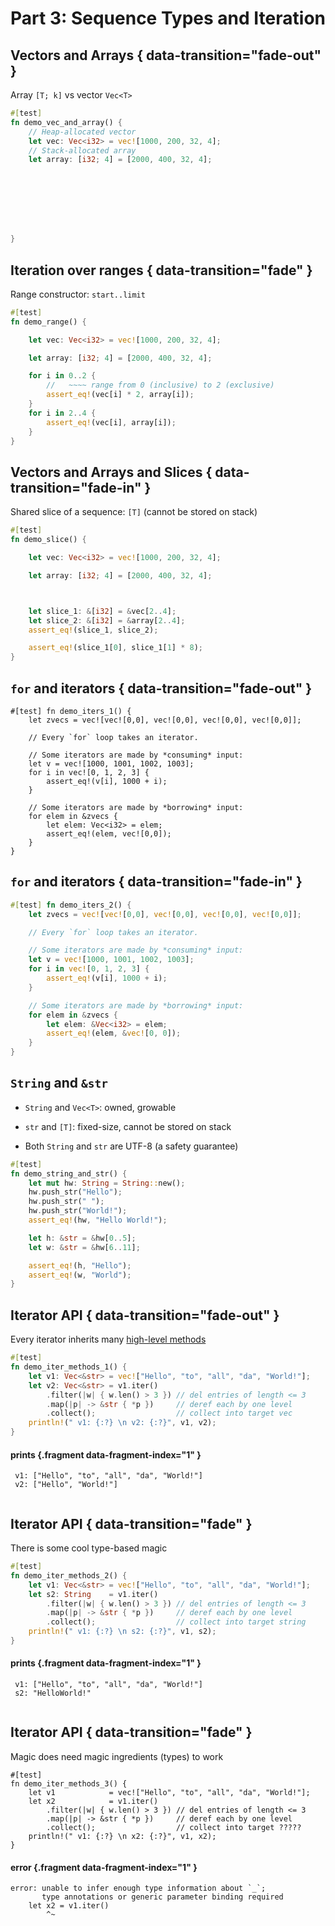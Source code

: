 # Part 3: Sequence Types and Iteration

## Vectors and Arrays { data-transition="fade-out" }

Array `[T; k]` vs vector `Vec<T>`

```rust
#[test]
fn demo_vec_and_array() {
    // Heap-allocated vector
    let vec: Vec<i32> = vec![1000, 200, 32, 4];
    // Stack-allocated array
    let array: [i32; 4] = [2000, 400, 32, 4];








}
```

## Iteration over ranges { data-transition="fade" }

Range constructor: `start..limit`

```rust
#[test]
fn demo_range() {

    let vec: Vec<i32> = vec![1000, 200, 32, 4];

    let array: [i32; 4] = [2000, 400, 32, 4];

    for i in 0..2 {
        //   ~~~~ range from 0 (inclusive) to 2 (exclusive)
        assert_eq!(vec[i] * 2, array[i]);
    }
    for i in 2..4 {
        assert_eq!(vec[i], array[i]);
    }
}
```

## Vectors and Arrays and Slices { data-transition="fade-in" }

Shared slice of a sequence: `[T]` (cannot be stored on stack)

```rust
#[test]
fn demo_slice() {

    let vec: Vec<i32> = vec![1000, 200, 32, 4];

    let array: [i32; 4] = [2000, 400, 32, 4];



    let slice_1: &[i32] = &vec[2..4];
    let slice_2: &[i32] = &array[2..4];
    assert_eq!(slice_1, slice_2);

    assert_eq!(slice_1[0], slice_1[1] * 8);
}
```


## `for` and iterators { data-transition="fade-out" }

``` {.rust .compile_error}
#[test] fn demo_iters_1() {
    let zvecs = vec![vec![0,0], vec![0,0], vec![0,0], vec![0,0]];

    // Every `for` loop takes an iterator.

    // Some iterators are made by *consuming* input:
    let v = vec![1000, 1001, 1002, 1003];
    for i in vec![0, 1, 2, 3] {
        assert_eq!(v[i], 1000 + i);
    }

    // Some iterators are made by *borrowing* input:
    for elem in &zvecs {
        let elem: Vec<i32> = elem;
        assert_eq!(elem, vec![0,0]);
    }
}
```

## `for` and iterators { data-transition="fade-in" }

```rust
#[test] fn demo_iters_2() {
    let zvecs = vec![vec![0,0], vec![0,0], vec![0,0], vec![0,0]];

    // Every `for` loop takes an iterator.

    // Some iterators are made by *consuming* input:
    let v = vec![1000, 1001, 1002, 1003];
    for i in vec![0, 1, 2, 3] {
        assert_eq!(v[i], 1000 + i);
    }

    // Some iterators are made by *borrowing* input:
    for elem in &zvecs {
        let elem: &Vec<i32> = elem;
        assert_eq!(elem, &vec![0, 0]);
    }
}
```

## `String` and `&str`

* `String` and `Vec<T>`: owned, growable

* `str` and `[T]`: fixed-size, cannot be stored on stack

* Both `String` and `str` are UTF-8 (a safety guarantee)

```rust
#[test]
fn demo_string_and_str() {
    let mut hw: String = String::new();
    hw.push_str("Hello");
    hw.push_str(" ");
    hw.push_str("World!");
    assert_eq!(hw, "Hello World!");

    let h: &str = &hw[0..5];
    let w: &str = &hw[6..11];

    assert_eq!(h, "Hello");
    assert_eq!(w, "World");
}
```

## Iterator API { data-transition="fade-out" }

Every iterator inherits many [high-level methods][iter API]

[iter API]: https://doc.rust-lang.org/nightly/std/iter/index.html

```rust
#[test]
fn demo_iter_methods_1() {
    let v1: Vec<&str> = vec!["Hello", "to", "all", "da", "World!"];
    let v2: Vec<&str> = v1.iter()
        .filter(|w| { w.len() > 3 }) // del entries of length <= 3 
        .map(|p| -> &str { *p })     // deref each by one level
        .collect();                  // collect into target vec
    println!(" v1: {:?} \n v2: {:?}", v1, v2);
}
```

#### prints {.fragment data-fragment-index="1" }

``` {.fragment data-fragment-index="1" }
 v1: ["Hello", "to", "all", "da", "World!"]
 v2: ["Hello", "World!"]


```

## Iterator API  { data-transition="fade" }

There is some cool type-based magic

```rust
#[test]
fn demo_iter_methods_2() {
    let v1: Vec<&str> = vec!["Hello", "to", "all", "da", "World!"];
    let s2: String    = v1.iter()
        .filter(|w| { w.len() > 3 }) // del entries of length <= 3 
        .map(|p| -> &str { *p })     // deref each by one level
        .collect();                  // collect into target string
    println!(" v1: {:?} \n s2: {:?}", v1, s2);
}
```

#### prints {.fragment data-fragment-index="1" }

``` {.fragment data-fragment-index="1" }
 v1: ["Hello", "to", "all", "da", "World!"] 
 s2: "HelloWorld!"


```

## Iterator API  { data-transition="fade" }

Magic does need magic ingredients (types) to work

``` { .rust .compile_error }
#[test]
fn demo_iter_methods_3() {
    let v1            = vec!["Hello", "to", "all", "da", "World!"];
    let x2            = v1.iter()
        .filter(|w| { w.len() > 3 }) // del entries of length <= 3 
        .map(|p| -> &str { *p })     // deref each by one level
        .collect();                  // collect into target ?????
    println!(" v1: {:?} \n x2: {:?}", v1, x2);
}
```

#### error  {.fragment data-fragment-index="1" }

``` {.fragment data-fragment-index="1" }
error: unable to infer enough type information about `_`; 
       type annotations or generic parameter binding required
    let x2 = v1.iter()
        ^~
```
